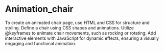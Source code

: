 # Animation_chair

To create an animated chair page, use HTML and CSS for structure and styling. Define a chair using CSS shapes and animations. Utilize @keyframes to animate chair movements, such as rocking or rotating. Add interactive elements with JavaScript for dynamic effects, ensuring a visually engaging and functional animation.
